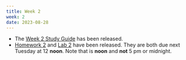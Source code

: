 ```yaml
---
title: Week 2
week: 2
date: 2023-08-28
---
```


- The [Week 2 Study Guide](/assets/guides/week02.pdf) has been released.
- [Homework 2](http://prob140.datahub.berkeley.edu/hub/user-redirect/git-pull?repo=https://github.com/prob140/materials-fa23&branch=main&subPath=hw/Homework_02.ipynb) and [Lab 2](http://prob140.datahub.berkeley.edu/hub/user-redirect/git-pull?repo=https://github.com/prob140/materials-fa23&branch=main&subPath=lab/Lab_02.ipynb) have been released. They are both due next Tuesday at 12 **noon**. Note that is **noon** and **not** 5 pm or midnight.
